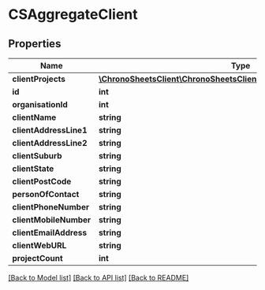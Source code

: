 # CSAggregateClient

## Properties
Name | Type | Description | Notes
------------ | ------------- | ------------- | -------------
**clientProjects** | [**\ChronoSheetsClient\ChronoSheetsClientLibModel\CSAggregateProject[]**](CSAggregateProject.md) |  | [optional] 
**id** | **int** |  | [optional] 
**organisationId** | **int** |  | [optional] 
**clientName** | **string** |  | [optional] 
**clientAddressLine1** | **string** |  | [optional] 
**clientAddressLine2** | **string** |  | [optional] 
**clientSuburb** | **string** |  | [optional] 
**clientState** | **string** |  | [optional] 
**clientPostCode** | **string** |  | [optional] 
**personOfContact** | **string** |  | [optional] 
**clientPhoneNumber** | **string** |  | [optional] 
**clientMobileNumber** | **string** |  | [optional] 
**clientEmailAddress** | **string** |  | [optional] 
**clientWebURL** | **string** |  | [optional] 
**projectCount** | **int** |  | [optional] 

[[Back to Model list]](../README.md#documentation-for-models) [[Back to API list]](../README.md#documentation-for-api-endpoints) [[Back to README]](../README.md)


